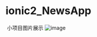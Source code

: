 # ionic2_NewsApp
  小项目图片展示
 ![image](https://github.com/chenwenpeng/ionic2_NewsApp/tree/master/images)
 

